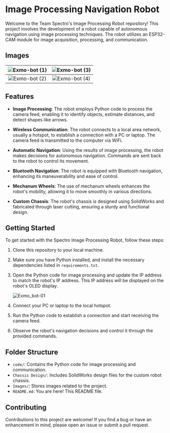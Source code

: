 # Image Processing Navigation Robot

Welcome to the Team Spectro's Image Processing Robot repository! This project involves the development of a robot capable of autonomous navigation using image processing techniques. The robot utilizes an ESP32-CAM module for image acquisition, processing, and communication.


## Images

|![Exmo-bot (1)](https://github.com/sithija-vihanga/Image-processing-navigation-bot/assets/116638289/b0201a47-a1e2-488d-a0fe-2dfb9f20c80a) | ![Exmo-bot (3)](https://github.com/sithija-vihanga/Image-processing-navigation-bot/assets/116638289/d142f63f-d02e-40a1-b795-2aacd4ca4284)|
|:---------------------------------------------------:|:---------------------------------------------------:|
|![Exmo-bot (2)](https://github.com/sithija-vihanga/Image-processing-navigation-bot/assets/116638289/2771492d-50bf-477a-9f16-1d984ec340ec)| ![Exmo-bot (4)](https://github.com/sithija-vihanga/Image-processing-navigation-bot/assets/116638289/c5fbec38-7ab9-4aa2-82df-c9246cf936fd)|


## Features

- **Image Processing**: The robot employs Python code to process the camera feed, enabling it to identify objects, estimate distances, and detect shapes like arrows.

- **Wireless Communication**: The robot connects to a local area network, usually a hotspot, to establish a connection with a PC or laptop. The camera feed is transmitted to the computer via WiFi.

- **Automatic Navigation**: Using the results of image processing, the robot makes decisions for autonomous navigation. Commands are sent back to the robot to control its movement.

- **Bluetooth Navigation**: The robot is equipped with Bluetooth navigation, enhancing its maneuverability and ease of control.

- **Mechanum Wheels**: The use of mechanum wheels enhances the robot's mobility, allowing it to move smoothly in various directions.

- **Custom Chassis**: The robot's chassis is designed using SolidWorks and fabricated through laser cutting, ensuring a sturdy and functional design.

## Getting Started

To get started with the Spectro Image Processing Robot, follow these steps:

1. Clone this repository to your local machine.
2. Make sure you have Python installed, and install the necessary dependencies listed in `requirements.txt`.
3. Open the Python code for image processing and update the IP address to match the robot's IP address. This IP address will be displayed on the robot's OLED display.
   
   ![Exmo_bot-01](https://github.com/sithija-vihanga/Image-processing-navigation-bot/assets/116638289/d5db562a-7e02-405e-99e3-947f18197e2f)

5. Connect your PC or laptop to the local hotspot.
6. Run the Python code to establish a connection and start receiving the camera feed.
7. Observe the robot's navigation decisions and control it through the provided commands.

## Folder Structure

- `code/`: Contains the Python code for image processing and communication.
- `Chassis Design/`: Includes SolidWorks design files for the custom robot chassis.
- `Images/`: Stores images related to the project.
- `README.md`: You are here! This README file.

## Contributing

Contributions to this project are welcome! If you find a bug or have an enhancement in mind, please open an issue or submit a pull request.


